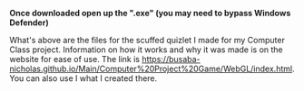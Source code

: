 **Once downloaded open up the ".exe" (you may need to bypass Windows Defender)**

What's above are the files for the scuffed quizlet I made for my Computer Class project. Information on how it works and why it was made is on the website for ease of use. The link is https://busaba-nicholas.github.io/Main/Computer%20Project%20Game/WebGL/index.html. You can also use I what I created there.